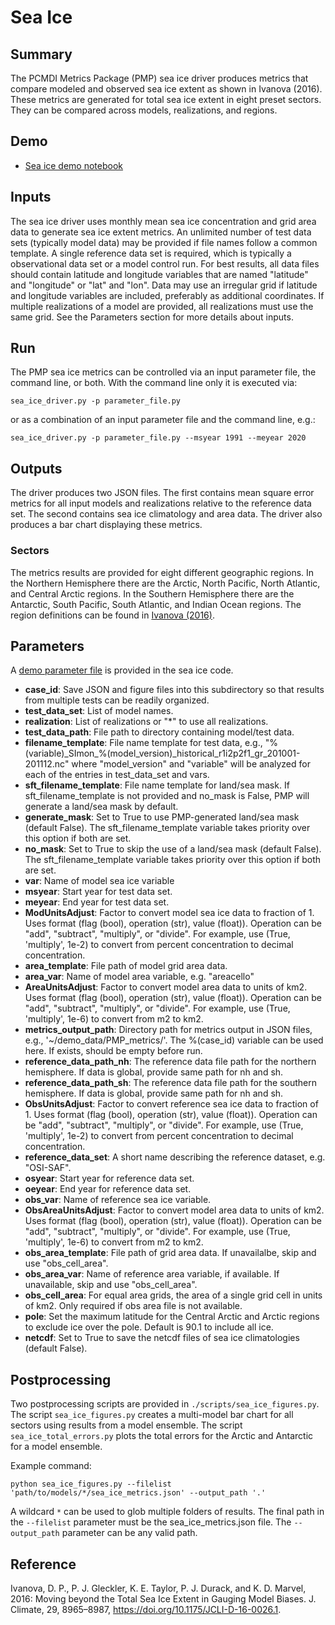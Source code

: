 # Sea Ice

## Summary

The PCMDI Metrics Package (PMP) sea ice driver produces metrics that compare modeled and observed sea ice extent as shown in Ivanova (2016). These metrics are generated for total sea ice extent in eight preset sectors. They can be compared across models, realizations, and regions.  

## Demo

* [Sea ice demo notebook](https://github.com/PCMDI/pcmdi_metrics/blob/main/doc/jupyter/Demo/Demo_9_seaIceExtent_ivanova.ipynb)

## Inputs

The sea ice driver uses monthly mean sea ice concentration and grid area data to generate sea ice extent metrics. An unlimited number of test data sets (typically model data) may be provided if file names follow a common template. A single reference data set is required, which is typically a observational data set or a model control run. For best results, all data files should contain latitude and longitude variables that are named "latitude" and "longitude" or "lat" and "lon". Data may use an irregular grid if latitude and longitude variables are included, preferably as additional coordinates. If multiple realizations of a model are provided, all realizations must use the same grid. See the Parameters section for more details about inputs.

## Run

The PMP sea ice metrics can be controlled via an input parameter file, the command line, or both. With the command line only it is executed via:

```
sea_ice_driver.py -p parameter_file.py
```

or as a combination of an input parameter file and the command line, e.g.:

```
sea_ice_driver.py -p parameter_file.py --msyear 1991 --meyear 2020
```

## Outputs

The driver produces two JSON files. The first contains mean square error metrics for all input models and realizations relative to the reference data set. The second contains sea ice climatology and area data. The driver also produces a bar chart displaying these metrics.

### Sectors

The metrics results are provided for eight different geographic regions. In the Northern Hemisphere there are the Arctic, North Pacific, North Atlantic, and Central Arctic regions. In the Southern Hemisphere there are the Antarctic, South Pacific, South Atlantic, and Indian Ocean regions. The region definitions can be found in [Ivanova (2016)](https://doi.org/10.1175/JCLI-D-16-0026.1).

## Parameters

A [demo parameter file](https://github.com/PCMDI/pcmdi_metrics/blob/405_sic_ao/pcmdi_metrics/sea_ice/param/parameter_file.py) is provided in the sea ice code.  

* **case_id**: Save JSON and figure files into this subdirectory so that results from multiple tests can be readily organized.
* **test_data_set**: List of model names.
* **realization**: List of realizations or "*" to use all realizations.
* **test_data_path**: File path to directory containing model/test data.
* **filename_template**: File name template for test data, e.g., "%(variable)\_SImon_%(model_version)_historical_r1i2p2f1_gr_201001-201112.nc" where "model_version" and "variable" will be analyzed for each of the entries in test_data_set and vars.
* **sft_filename_template**: File name template for land/sea mask. If sft_filename_template is not provided and no_mask is False, PMP will generate a land/sea mask by default.
* **generate_mask**: Set to True to use PMP-generated land/sea mask (default False). The sft_filename_template variable takes priority over this option if both are set.
* **no_mask**: Set to True to skip the use of a land/sea mask (default False). The sft_filename_template variable takes priority over this option if both are set.
* **var**: Name of model sea ice variable
* **msyear**: Start year for test data set.
* **meyear**: End year for test data set.
* **ModUnitsAdjust**: Factor to convert model sea ice data to fraction of 1. Uses format (flag (bool), operation (str), value (float)). Operation can be "add", "subtract", "multiply", or "divide". For example, use (True, 'multiply', 1e-2) to convert from percent concentration to decimal concentration.
* **area_template**: File path of model grid area data.
* **area_var**: Name of model area variable, e.g. "areacello"
* **AreaUnitsAdjust**: Factor to convert model area data to units of km2. Uses format (flag (bool), operation (str), value (float)). Operation can be "add", "subtract", "multiply", or "divide". For example, use (True, 'multiply', 1e-6) to convert from m2 to km2.
* **metrics_output_path**: Directory path for metrics output in JSON files, e.g., '~/demo_data/PMP_metrics/'. The %(case_id) variable can be used here. If exists, should be empty before run.
* **reference_data_path_nh**: The reference data file path for the northern hemisphere. If data is global, provide same path for nh and sh.
* **reference_data_path_sh**: The reference data file path for the southern hemisphere. If data is global, provide same path for nh and sh.
* **ObsUnitsAdjust**: Factor to convert reference sea ice data to fraction of 1. Uses format (flag (bool), operation (str), value (float)). Operation can be "add", "subtract", "multiply", or "divide". For example, use (True, 'multiply', 1e-2) to convert from percent concentration to decimal concentration.
* **reference_data_set**: A short name describing the reference dataset, e.g. "OSI-SAF".
* **osyear**: Start year for reference data set.
* **oeyear**: End year for reference data set.
* **obs_var**: Name of reference sea ice variable.
* **ObsAreaUnitsAdjust**: Factor to convert model area data to units of km2. Uses format (flag (bool), operation (str), value (float)). Operation can be "add", "subtract", "multiply", or "divide". For example, use (True, 'multiply', 1e-6) to convert from m2 to km2.
* **obs_area_template**: File path of grid area data. If unavailalbe, skip and use "obs_cell_area".
* **obs_area_var**: Name of reference area variable, if available. If unavailable, skip and use "obs_cell_area".
* **obs_cell_area**: For equal area grids, the area of a single grid cell in units of km2. Only required if obs area file is not available.
* **pole**: Set the maximum latitude for the Central Arctic and Arctic regions to exclude ice over the pole. Default is 90.1 to include all ice.
* **netcdf**: Set to True to save the netcdf files of sea ice climatologies (default False).

## Postprocessing

Two postprocessing scripts are provided in `./scripts/sea_ice_figures.py`. The script `sea_ice_figures.py` creates a multi-model bar chart for all sectors using results from a model ensemble. The script `sea_ice_total_errors.py` plots the total errors for the Arctic and Antarctic for a model ensemble.

Example command:
```
python sea_ice_figures.py --filelist 'path/to/models/*/sea_ice_metrics.json' --output_path '.'
```

A wildcard `*` can be used to glob multiple folders of results. The final path in the `--filelist` parameter must be the sea_ice_metrics.json file. The `--output_path` parameter can be any valid path.

## Reference

Ivanova, D. P., P. J. Gleckler, K. E. Taylor, P. J. Durack, and K. D. Marvel, 2016: Moving beyond the Total Sea Ice Extent in Gauging Model Biases. J. Climate, 29, 8965–8987, https://doi.org/10.1175/JCLI-D-16-0026.1. 
